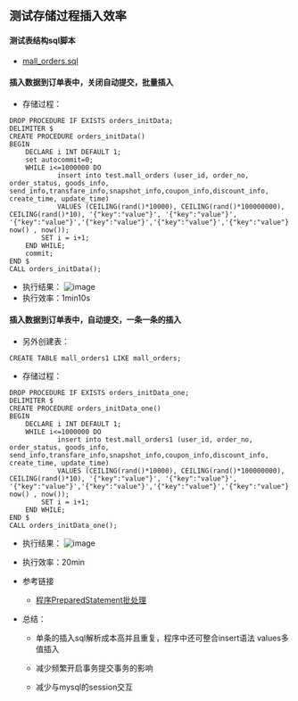 ## 测试存储过程插入效率
#### 测试表结构sql脚本

- [mall_orders.sql](https://github.com/BetterWp/JAVA-000/tree/main/Week_07/db_data_fill/mall_orders.sql)

#### 插入数据到订单表中，关闭自动提交，批量插入

- 存储过程：

```
DROP PROCEDURE IF EXISTS orders_initData;
DELIMITER $
CREATE PROCEDURE orders_initData()
BEGIN
    DECLARE i INT DEFAULT 1;
    set autocommit=0;
    WHILE i<=1000000 DO
            insert into test.mall_orders (user_id, order_no, order_status, goods_info, send_info,transfare_info,snapshot_info,coupon_info,discount_info, create_time, update_time)
            VALUES (CEILING(rand()*10000), CEILING(rand()*100000000), CEILING(rand()*10), '{"key":"value"}', '{"key":"value"}',
'{"key":"value"}','{"key":"value"}','{"key":"value"}','{"key":"value"}', now() , now());
        SET i = i+1;
    END WHILE;
    commit;
END $
CALL orders_initData();
```
- 执行结果：
![image][whole_transaction]
- 执行效率：1min10s

#### 插入数据到订单表中，自动提交，一条一条的插入
- 另外创建表：
```
CREATE TABLE mall_orders1 LIKE mall_orders;
```
- 存储过程：
```
DROP PROCEDURE IF EXISTS orders_initData_one;
DELIMITER $
CREATE PROCEDURE orders_initData_one()
BEGIN
    DECLARE i INT DEFAULT 1;
    WHILE i<=1000000 DO
            insert into test.mall_orders1 (user_id, order_no, order_status, goods_info, send_info,transfare_info,snapshot_info,coupon_info,discount_info, create_time, update_time)
            VALUES (CEILING(rand()*10000), CEILING(rand()*100000000), CEILING(rand()*10), '{"key":"value"}', '{"key":"value"}',
'{"key":"value"}','{"key":"value"}','{"key":"value"}','{"key":"value"}', now() , now());
        SET i = i+1;
    END WHILE;
END $
CALL orders_initData_one();
```
- 执行结果：
![image][onebyone_transaction]
- 执行效率：20min
- 参考链接
  
    - [程序PreparedStatement批处理](https://blog.csdn.net/weixin_45062761/article/details/104601228)
- 总结：
    - 单条的插入sql解析成本高并且重复，程序中还可整合insert语法 values多值插入
    
    - 减少频繁开启事务提交事务的影响
    
    - 减少与mysql的session交互
    
      
    
[whole_transaction]: https://github.com/BetterWp/JAVA-000/tree/main/Week_07/db_data_fill/whole_transaction.png
[onebyone_transaction]: https://github.com/BetterWp/JAVA-000/tree/main/Week_07/db_data_fill/onebyone_transaction.png